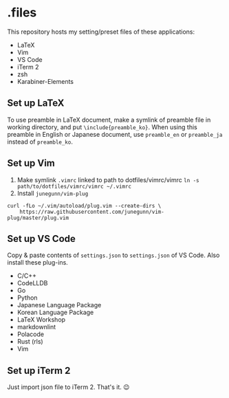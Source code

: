 # .files

This repository hosts my setting/preset files of these applications:

- LaTeX
- Vim
- VS Code
- iTerm 2
- zsh
- Karabiner-Elements

## Set up LaTeX

To use preamble in LaTeX document, make a symlink of preamble file
in working directory, and put `\include{preamble_ko}`.
When using this preamble in English or Japanese document,
use `preamble_en` or `preamble_ja` instead of
`preamble_ko`.

## Set up Vim

1. Make symlink `.vimrc` linked to path to dotfiles/vimrc/vimrc
`ln -s path/to/dotfiles/vimrc/vimrc ~/.vimrc`
2. Install `junegunn/vim-plug`  

``` shell
curl -fLo ~/.vim/autoload/plug.vim --create-dirs \
    https://raw.githubusercontent.com/junegunn/vim-plug/master/plug.vim
```

## Set up VS Code

Copy & paste contents of `settings.json` to `settings.json` of VS Code.
Also install these plug-ins.

- C/C++
- CodeLLDB
- Go
- Python
- Japanese Language Package
- Korean Language Package
- LaTeX Workshop
- markdownlint
- Polacode
- Rust (rls)
- Vim

## Set up iTerm 2

Just import json file to iTerm 2. That's it. 😉
